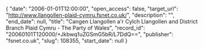 {
  "date": "2006-01-01T12:00:00", 
  "open_access": false, 
  "target_url": "http://www.llangollen-plaid-cymru.fsnet.co.uk/", 
  "description": "", 
  "end_date": null, 
  "title": "Cangen Llangollen a'r Cylch Llangollen and District Branch Plaid Cymru - The Party of Wales", 
  "record_id": "20060101T120000/+Jkbwq1uZGSmG5bR/L7DdQ==", 
  "publisher": "fsnet.co.uk", 
  "slug": 108355, 
  "start_date": null
}

